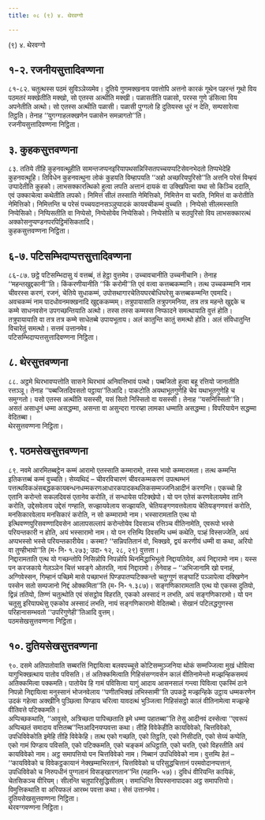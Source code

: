 ```yaml
---
title: ०८ (९) ४. थेरवग्गो

---
```

(९) ४. थेरवग्गो  


## १-२. रजनीयसुत्तादिवण्णना

८१-८२. चतुत्थस्स पठमं सुविञ्ञेय्यमेव। दुतिये गुणमक्खनाय पवत्तोपि अत्तनो कारकं गूथेन पहरन्तं गूथो विय पठमतरं मक्खेतीति मक्खो, सो एतस्स अत्थीति मक्खी। पळासतीति पळासो, परस्स गुणे डंसित्वा विय अपनेतीति अत्थो। सो एतस्स अत्थीति पळासी। पळासी पुग्गलो हि दुतियस्स धुरं न देति, सम्पसारेत्वा तिट्ठति। तेनाह ‘‘युगग्गाहलक्खणेन पळासेन समन्नागतो’’ति।  
रजनीयसुत्तादिवण्णना निट्ठिता।  


## ३. कुहकसुत्तवण्णना

८३. ततिये तीहि कुहनवत्थूहीति सामन्तजप्पनइरियापथसन्निस्सितपच्चयप्पटिसेवनभेदतो तिप्पभेदेहि कुहनवत्थूहि। तिविधेन कुहनवत्थुना लोकं कुहयति विम्हापयति ‘‘अहो अच्छरियपुरिसो’’ति अत्तनि परेसं विम्हयं उप्पादेतीति कुहको। लाभसक्कारत्थिको हुत्वा लपति अत्तानं दायकं वा उक्खिपित्वा यथा सो किञ्चि ददाति, एवं उक्काचेत्वा कथेतीति लपको। निमित्तं सीलं तस्साति नेमित्तिको, निमित्तेन वा चरति, निमित्तं वा करोतीति नेमित्तिको। निमित्तन्ति च परेसं पच्चयदानसञ्ञुप्पादकं कायवचीकम्मं वुच्चति । निप्पेसो सीलमस्साति निप्पेसिको। निप्पिसतीति वा निप्पेसो, निप्पेसोयेव निप्पेसिको। निप्पेसोति च सठपुरिसो विय लाभसक्कारत्थं अक्कोसनुप्पण्डनपरपिट्ठिमंसिकतादि।  
कुहकसुत्तवण्णना निट्ठिता।  


## ६-७. पटिसम्भिदाप्पत्तसुत्तादिवण्णना

८६-८७. छट्ठे पटिसम्भिदासु यं वत्तब्बं, तं हेट्ठा वुत्तमेव। उच्चावचानीति उच्चनीचानि। तेनाह ‘‘महन्तखुद्दकानी’’ति। किंकरणीयानीति ‘‘किं करोमी’’ति एवं वत्वा कत्तब्बकम्मानि। तत्थ उच्चकम्मानि नाम चीवरस्स करणं, रजनं, चेतिये सुधाकम्मं, उपोसथागारचेतियघरबोधिघरेसु कत्तब्बकम्मन्ति एवमादि। अवचकम्मं नाम पादधोवनमक्खनादि खुद्दककम्मम्। तत्रुपायासाति तत्रुपगमनिया, तत्र तत्र महन्ते खुद्दके च कम्मे साधनवसेन उपगच्छन्तियाति अत्थो। तस्स तस्स कम्मस्स निप्फादने समत्थायाति वुत्तं होति। तत्रुपायायाति वा तत्र तत्र कम्मे साधेतब्बे उपायभूताय। अलं कातुन्ति कातुं समत्थो होति। अलं संविधातुन्ति विचारेतुं समत्थो। सत्तमं उत्तानमेव।  
पटिसम्भिदाप्पत्तसुत्तादिवण्णना निट्ठिता।  


## ८. थेरसुत्तवण्णना

८८. अट्ठमे थिरभावप्पत्तोति सासने थिरभावं अनिवत्तिभावं पत्थो। पब्बजितो हुत्वा बहू रत्तियो जानातीति रत्तञ्ञू। तेनाह ‘‘पब्बजितदिवसतो पट्ठाया’’तिआदि। पाकटोति अयथाभूतगुणेहि चेव यथाभूतगुणेहि च समुग्गतो। यसो एतस्स अत्थीति यसस्सी, यसं सितो निस्सितो वा यसस्सी। तेनाह ‘‘यसनिस्सितो’’ति। असतं असाधूनं धम्मा असद्धम्मा, असन्ता वा असुन्दरा गारय्हा लामका धम्माति असद्धम्मा। विपरियायेन सद्धम्मा वेदितब्बा।  
थेरसुत्तवण्णना निट्ठिता।  


## ९. पठमसेखसुत्तवण्णना

८९. नवमे आरमितब्बट्ठेन कम्मं आरामो एतस्साति कम्मारामो, तस्स भावो कम्मारामता। तत्थ कम्मन्ति इतिकत्तब्बं कम्मं वुच्चति। सेय्यथिदं – चीवरविचारणं चीवरकम्मकरणं उपत्थम्भनं पत्तत्थविकअंसबद्धककायबन्धनधम्मकरणआधारकपादकथलिकसम्मज्जनिआदीनं करणन्ति। एकच्चो हि एतानि करोन्तो सकलदिवसं एतानेव करोति, तं सन्धायेस पटिक्खेपो। यो पन एतेसं करणवेलायमेव तानि करोति, उद्देसवेलाय उद्देसं गण्हाति, सज्झायवेलाय सज्झायति, चेतियङ्गणवत्तवेलाय चेतियङ्गणवत्तं करोति, मनसिकारवेलाय मनसिकारं करोति, न सो कम्मारामो नाम। भस्सारामताति एत्थ यो इत्थिवण्णपुरिसवण्णादिवसेन आलापसल्लापं करोन्तोयेव दिवसञ्च रत्तिञ्च वीतिनामेति, एवरूपो भस्से परियन्तकारी न होति, अयं भस्सारामो नाम। यो पन रत्तिम्पि दिवसम्पि धम्मं कथेति, पञ्हं विस्सज्जेति, अयं अप्पभस्सो भस्से परियन्तकारीयेव। कस्मा? ‘‘सन्निपतितानं वो, भिक्खवे, द्वयं करणीयं धम्मी वा कथा, अरियो वा तुण्हीभावो’’ति (म॰ नि॰ १.२७३; उदा॰ १२, २८, २९) वुत्तत्ता।  
निद्दारामताति एत्थ यो गच्छन्तोपि निसिन्नोपि निपन्नोपि थिनमिद्धाभिभूतो निद्दायतियेव, अयं निद्दारामो नाम। यस्स पन करजकाये गेलञ्ञेन चित्तं भवङ्गे ओतरति, नायं निद्दारामो। तेनेवाह – ‘‘अभिजानामि खो पनाहं, अग्गिवेस्सन, गिम्हानं पच्छिमे मासे पच्छाभत्तं पिण्डपातप्पटिक्कन्तो चतुग्गुणं सङ्घाटिं पञ्ञापेत्वा दक्खिणेन पस्सेन सतो सम्पजानो निद्दं ओक्कमिता’’ति (म॰ नि॰ १.३८७)। सङ्गणिकारामताति एत्थ यो एकस्स दुतियो, द्विन्नं ततियो, तिण्णं चतुत्थोति एवं संसट्ठोव विहरति, एकको अस्सादं न लभति, अयं सङ्गणिकारामो। यो पन चतूसु इरियापथेसु एककोव अस्सादं लभति, नायं सङ्गणिकारामो वेदितब्बो। सेखानं पटिलद्धगुणस्स परिहानासम्भवतो ‘‘उपरिगुणेही’’तिआदि वुत्तम्।  
पठमसेखसुत्तवण्णना निट्ठिता।  


## १०. दुतियसेखसुत्तवण्णना

९०. दसमे अतिपातोवाति सब्बरत्तिं निद्दायित्वा बलवपच्चूसे कोटिसम्मुञ्जनिया थोकं सम्मज्जित्वा मुखं धोवित्वा यागुभिक्खत्थाय पातोव पविसति। तं अतिक्कमित्वाति गिहिसंसग्गवसेन कालं वीतिनामेन्तो मज्झन्हिकसमयं अतिक्कमित्वा पक्कमति। पातोयेव हि गामं पविसित्वा यागुं आदाय आसनसालं गन्त्वा पिवित्वा एकस्मिं ठाने निपन्नो निद्दायित्वा मनुस्सानं भोजनवेलाय ‘‘पणीतभिक्खं लभिस्सामी’’ति उपकट्ठे मज्झन्हिके उट्ठाय धम्मकरणेन उदकं गहेत्वा अक्खीनि पुञ्छित्वा पिण्डाय चरित्वा यावदत्थं भुञ्जित्वा गिहिसंसट्ठो कालं वीतिनामेत्वा मज्झन्हे वीतिवत्ते पटिक्कमति।  
अप्पिच्छकथाति, ‘‘आवुसो, अत्रिच्छता पापिच्छताति इमे धम्मा पहातब्बा’’ति तेसु आदीनवं दस्सेत्वा ‘‘एवरूपं अप्पिच्छतं समादाय वत्तितब्ब’’न्तिआदिनयप्पवत्ता कथा। तीहि विवेकेहीति कायविवेको, चित्तविवेको, उपधिविवेकोति इमेहि तीहि विवेकेहि। तत्थ एको गच्छति, एको तिट्ठति, एको निसीदति, एको सेय्यं कप्पेति, एको गामं पिण्डाय पविसति, एको पटिक्कमति, एको चङ्कमं अधिट्ठाति, एको चरति, एको विहरतीति अयं कायविवेको नाम। अट्ठ समापत्तियो पन चित्तविवेको नाम। निब्बानं उपधिविवेको नाम। वुत्तम्पि हेतं – ‘‘कायविवेको च विवेकट्ठकायानं नेक्खम्माभिरतानं, चित्तविवेको च परिसुद्धचित्तानं परमवोदानप्पत्तानं, उपधिविवेको च निरुपधीनं पुग्गलानं विसङ्खारगतान’’न्ति (महानि॰ ५७)। दुविधं वीरियन्ति कायिकं, चेतसिकञ्च वीरियम्। सीलन्ति चतुपारिसुद्धिसीलम्। समाधिन्ति विपस्सनापादका अट्ठ समापत्तियो। विमुत्तिकथाति वा अरियफलं आरब्भ पवत्ता कथा। सेसं उत्तानमेव।  
दुतियसेखसुत्तवण्णना निट्ठिता।  
थेरवग्गवण्णना निट्ठिता।  
